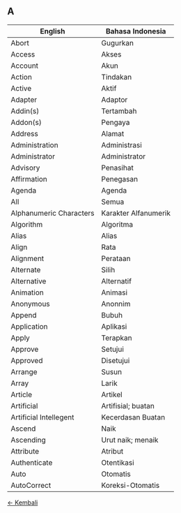## A

| English         | Bahasa Indonesia      |
|-----------------|-----------------------|
| Abort           | Gugurkan          |
| Access          | Akses           |
| Account           | Akun            |
| Action          | Tindakan          |
| Active          | Aktif           |
| Adapter           | Adaptor           |
| Addin(s)          | Tertambah         |
| Addon(s)          | Pengaya           |         
| Address           | Alamat          |
| Administration      | Administrasi        |
| Administrator       | Administrator       |
| Advisory          | Penasihat         |
| Affirmation         | Penegasan         |
| Agenda          | Agenda          |
| All             | Semua           |
| Alphanumeric Characters   | Karakter Alfanumerik    |
| Algorithm         | Algoritma         |
| Alias           | Alias           |
| Align           | Rata            |
| Alignment         | Perataan          |
| Alternate         | Silih           |
| Alternative       | Alternatif        |
| Animation         | Animasi         |
| Anonymous         | Anonnim         |
| Append          | Bubuh           |
| Application         | Aplikasi          |
| Apply           | Terapkan          |
| Approve           | Setujui           |
| Approved          | Disetujui         |
| Arrange           | Susun           |
| Array           | Larik           |
| Article           | Artikel           |
| Artificial        | Artifisial; buatan    |
| Artificial Intellegent  | Kecerdasan Buatan     |
| Ascend          | Naik            |
| Ascending         | Urut naik; menaik     |
| Attribute         | Atribut           |
| Authenticate        | Otentikasi        |
| Auto            | Otomatis          |
| AutoCorrect         | Koreksi-Otomatis      |

[&larr; Kembali](../)
